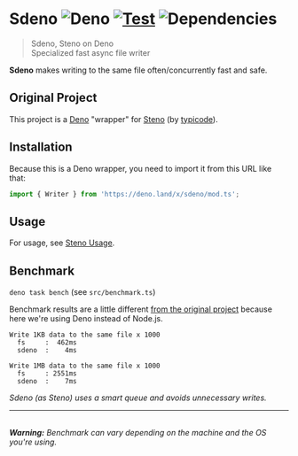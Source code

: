 # Sdeno ![Deno](https://img.shields.io/badge/Deno-000000?logo=deno&logoColor=white) [![Test](https://github.com/Bellisario/sdeno/actions/workflows/test.yml/badge.svg)](https://github.com/Bellisario/sdeno/actions/workflows/test.yml) ![Dependencies](https://img.shields.io/endpoint?url=https%3A%2F%2Fdeno-visualizer.danopia.net%2Fshields%2Fupdates%2Fhttps%2Fdeno.land%2Fx%2Fsdeno%40v1.0.0%2Fmod.ts)

> Sdeno, Steno on Deno\
> Specialized fast async file writer

**Sdeno** makes writing to the same file often/concurrently fast and safe.

## Original Project

This project is a [Deno](https://deno.land) "wrapper" for [Steno](https://github.com/typicode/steno) (by [typicode](https://github.com/typicode)).

## Installation

Because this is a Deno wrapper, you need to import it from this URL like that:

```js
import { Writer } from 'https://deno.land/x/sdeno/mod.ts';
```

## Usage

For usage, see [Steno Usage](https://github.com/typicode/steno).

## Benchmark

`deno task bench` (see `src/benchmark.ts`)

Benchmark results are a little different [from the original project](https://github.com/typicode/steno#benchmark) because here we're using Deno instead of Node.js.

```
Write 1KB data to the same file x 1000
  fs     :  462ms
  sdeno  :    4ms

Write 1MB data to the same file x 1000
  fs     : 2551ms
  sdeno  :    7ms
```

_Sdeno (as Steno) uses a smart queue and avoids unnecessary writes._

---

\
_**Warning:** Benchmark can vary depending on the machine and the OS you're using._

